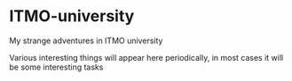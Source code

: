 # ITMO-university
My strange adventures in ITMO university


Various interesting things will appear here periodically, in most cases it will be some interesting tasks
